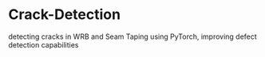 # Crack-Detection
detecting cracks in WRB and Seam Taping using PyTorch, improving defect detection capabilities
